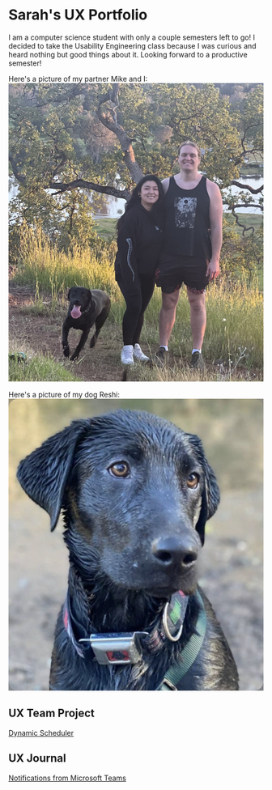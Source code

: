 # Sarah's UX Portfolio

I am a computer science student with only a couple semesters left to go! I decided to take the Usability Engineering class because I was curious and heard nothing but good things about it. Looking forward to a productive semester!

Here's a picture of my partner Mike and I:
![alt text](assets/D62AFAED-2BAF-400F-9A26-87E71FB93464.jpeg)

Here's a picture of my dog Reshi:
![alt text](assets/09857C37-A78E-44DD-889C-1F62ED5822F8.jpeg)

## UX Team Project

[Dynamic Scheduler]([https://github.com/ChicoState/ux-DynamicScheduler](https://chicostate.github.io/ux-DynamicScheduler/))

## UX Journal

[Notifications from Microsoft Teams](j01/)
